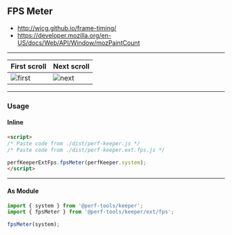 FPS Meter
---------
- http://wicg.github.io/frame-timing/
- https://developer.mozilla.org/en-US/docs/Web/API/Window/mozPaintCount

---

First scroll|Next scroll
---|---
![first](https://cdn-images-1.medium.com/max/2000/1*XJF70Vw0ndIQHhDOaHKUxQ.png)|![next](https://cdn-images-1.medium.com/max/1600/1*lkTMa7nCFnG1x8fjS1lv-A.png)

---

### Usage

#### Inline

```html
<script>
/* Paste code from ./dist/perf-keeper.js */
/* Paste code from ./dist/perf-keeper.ext.fps.js */

perfKeeperExtFps.fpsMeter(perfKeeper.system);
</script>
```

---

#### As Module

```ts
import { system } from '@perf-tools/keeper';
import { fpsMeter } from '@perf-tools/keeper/ext/fps';

fpsMeter(system);
```